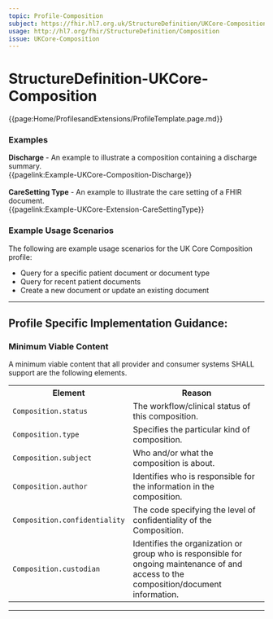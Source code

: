 ```yaml
---
topic: Profile-Composition
subject: https://fhir.hl7.org.uk/StructureDefinition/UKCore-Composition
usage: http://hl7.org/fhir/StructureDefinition/Composition
issue: UKCore-Composition
---
```


# StructureDefinition-UKCore-Composition

<nocheck>
{{page:Home/ProfilesandExtensions/ProfileTemplate.page.md}}

<div id="Examples" class="tabcontent">
  <h3>Examples</h3>
  <b>Discharge</b> - An example to illustrate a composition containing a discharge summary.<br/>
{{pagelink:Example-UKCore-Composition-Discharge}}
<br/><br/>
<b>CareSetting Type</b> - An example to illustrate the care setting of a FHIR document.<br/>
{{pagelink:Example-UKCore-Extension-CareSettingType}}
</div>
</nocheck>


<div id="ProfileGuidance">

### Example Usage Scenarios ###
The following are example usage scenarios for the UK Core Composition profile:

- Query for a specific patient document or document type
- Query for recent patient documents
- Create a new document or update an existing document 

<hr class="thickline">

## Profile Specific Implementation Guidance: ##

<h3> Minimum Viable Content</h3>

A minimum viable content that all provider and consumer systems SHALL support are the following elements.

<table class="assets" title="Minimum Viable Content list">
<tr>
<th class="width30">Element</th>
<th class="width70">Reason</th>
</tr>
<tr>
<td><code>Composition.status</code></td>
<td>The workflow/clinical status of this composition.</td>
</tr>
<tr>
<td><code>Composition.type</code></td>
<td>Specifies the particular kind of composition.</td>
</tr>
<tr>
<td><code>Composition.subject</code></td>
<td>Who and/or what the composition is about.</td>
</tr>
<tr>
<td><code>Composition.author</code></td>
<td>Identifies who is responsible for the information in the composition.</td>
</tr>
<tr>
<td><code>Composition.confidentiality</code></td>
<td>The code specifying the level of confidentiality of the Composition.</td>
</tr>
<tr>
<td><code>Composition.custodian</code></td>
<td>Identifies the organization or group who is responsible for ongoing maintenance of and access to the composition/document information.</td>
</tr>
</table>
</div>

---
